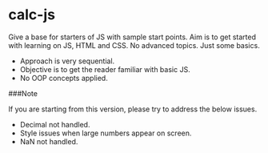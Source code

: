 calc-js
=======

Give a base for starters of JS with sample start points. Aim is to get started with learning on JS, HTML and CSS. No advanced topics. Just some basics.
 - Approach is very sequential.
 - Objective is to get the reader familiar with basic JS. 
 - No OOP concepts applied.

###Note

If you are starting from this version, please try to address the below issues.
  - Decimal not handled. 
  - Style issues when large numbers appear on screen.
  - NaN not handled.